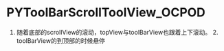 # PYToolBarScrollToolView_OCPOD
1. 随着底部的scrollView的滚动，topView与toolBarView也跟着上下滚动。 2.  toolBarView的到顶部的时候悬停
